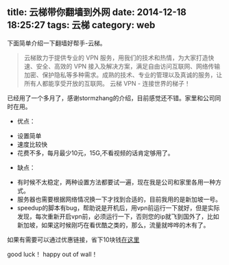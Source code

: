 title: 云梯带你翻墙到外网
date: 2014-12-18 18:25:27
tags: 云梯
category: web 
---

下面简单介绍一下翻墙好帮手-云梯。
>云梯致力于提供专业的 VPN 服务，用我们的技术和热情，为大家打造快速、安全、高效的 VPN 接入及解决方案，满足自由访问互联网、网络传输加密、保护隐私等多种需求。成熟的技术、专业的管理以及真诚的服务，让所有人都能享受开放的互联网。
云梯 VPN - 连接世界的梯子！

<!--more-->

已经用了一个多月了，感谢stormzhang的介绍，目前感觉还不错。家里和公司同时在用。

* 优点：
- 设置简单
- 速度比较快
- 花费不多，每月最少10元，15G,不看视频的话肯定够用了。

* 缺点：
- 有时候不太稳定，两种设置方法都要试一遍，现在我是公司和家里各用一种方式。
- 服务器也需要根据网络情况换一下才找到合适的，目前我用的是新加坡一号。
- speedup的脚本有bug，帮助说是开机后，用vpn前运行一下就好，但是实际发现，每次重新开启vpn前，必须运行一下，否则您的ip就飞到国外了，比如新加坡，如果这时候刚巧在看优酷之类的，那么，流量就哗哗的木有了。


如果有需要可以通过优惠链接，省下10块钱[在这里](http://findti.com/?r=8049d2d8641fb8fb)

good luck！
happy out of wall！